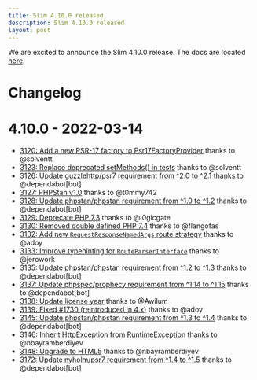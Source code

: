 ```yaml
---
title: Slim 4.10.0 released
description: Slim 4.10.0 released
layout: post
---
```


We are excited to announce the Slim 4.10.0 release. The docs are located [here](http://www.slimframework.com/docs/v4).

# Changelog

# 4.10.0 - 2022-03-14

- [3120: Add a new PSR-17 factory to Psr17FactoryProvider](https://github.com/slimphp/Slim/pull/3120) thanks to @solventt
- [3123: Replace deprecated setMethods() in tests](https://github.com/slimphp/Slim/pull/3123) thanks to @solventt
- [3126: Update guzzlehttp/psr7 requirement from ^2.0 to ^2.1](https://github.com/slimphp/Slim/pull/3126) thanks to @dependabot[bot]
- [3127: PHPStan v1.0](https://github.com/slimphp/Slim/pull/3127) thanks to @t0mmy742
- [3128: Update phpstan/phpstan requirement from ^1.0 to ^1.2](https://github.com/slimphp/Slim/pull/3128) thanks to @dependabot[bot]
- [3129: Deprecate PHP 7.3](https://github.com/slimphp/Slim/pull/3129) thanks to @l0gicgate
- [3130: Removed double defined PHP 7.4](https://github.com/slimphp/Slim/pull/3130) thanks to @flangofas
- [3132: Add new `RequestResponseNamedArgs` route strategy](https://github.com/slimphp/Slim/pull/3132) thanks to @adoy
- [3133: Improve typehinting for `RouteParserInterface`](https://github.com/slimphp/Slim/pull/3133) thanks to @jerowork
- [3135: Update phpstan/phpstan requirement from ^1.2 to ^1.3](https://github.com/slimphp/Slim/pull/3135) thanks to @dependabot[bot]
- [3137: Update phpspec/prophecy requirement from ^1.14 to ^1.15](https://github.com/slimphp/Slim/pull/3137) thanks to @dependabot[bot]
- [3138: Update license year](https://github.com/slimphp/Slim/pull/3138) thanks to @Awilum
- [3139: Fixed #1730 (reintroduced in 4.x)](https://github.com/slimphp/Slim/pull/3139) thanks to @adoy
- [3145: Update phpstan/phpstan requirement from ^1.3 to ^1.4](https://github.com/slimphp/Slim/pull/3145) thanks to @dependabot[bot]
- [3146: Inherit HttpException from RuntimeException](https://github.com/slimphp/Slim/pull/3146) thanks to @nbayramberdiyev
- [3148: Upgrade to HTML5](https://github.com/slimphp/Slim/pull/3148) thanks to @nbayramberdiyev
- [3172: Update nyholm/psr7 requirement from ^1.4 to ^1.5](https://github.com/slimphp/Slim/pull/3172) thanks to @dependabot[bot]

